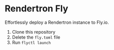 # Rendertron Fly

Effortlessly deploy a Rendertron instance to Fly.io.

1. Clone this repository
1. Delete the `fly.toml` file
1. Run `flyctl launch`
